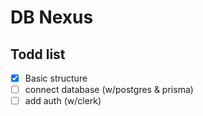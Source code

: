 # DB Nexus

## Todd list 
- [x] Basic structure
- [ ] connect database (w/postgres & prisma)
- [ ] add auth (w/clerk)